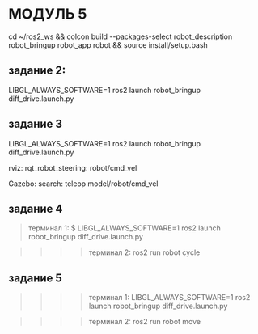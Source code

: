 # МОДУЛЬ 5

cd ~/ros2_ws && colcon build --packages-select robot_description robot_bringup robot_app robot && source install/setup.bash

## задание 2:
LIBGL_ALWAYS_SOFTWARE=1 ros2 launch robot_bringup diff_drive.launch.py

## задание 3
LIBGL_ALWAYS_SOFTWARE=1 ros2 launch robot_bringup diff_drive.launch.py

rviz:
    rqt_robot_steering: robot/cmd_vel

Gazebo:
    search: teleop
    model/robot/cmd_vel

## задание 4
>терминал 1:
$ LIBGL_ALWAYS_SOFTWARE=1 ros2 launch robot_bringup diff_drive.launch.py

>>>>терминал 2:
ros2 run robot cycle

## задание 5
>>>>терминал 1:
LIBGL_ALWAYS_SOFTWARE=1 ros2 launch robot_bringup diff_drive.launch.py

>>>>терминал 2:
ros2 run robot move
